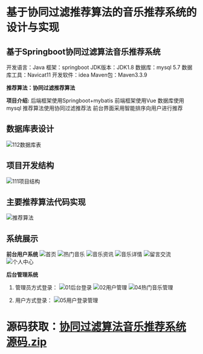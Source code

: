 # 基于协同过滤推荐算法的音乐推荐系统的设计与实现

## 基于Springboot协同过滤算法音乐推荐系统
开发语言：Java
框架：springboot
JDK版本：JDK1.8
数据库：mysql 5.7
数据库工具：Navicat11
开发软件：idea
Maven包：Maven3.3.9

**推荐算法：协同过滤推荐算法**

**项目介绍:**
后端框架使用Springboot+mybatis
前端框架使用Vue
数据库使用mysql
推荐算法使用协同过滤推荐法
前台界面采用智能排序向用户进行推荐

## 数据库表设计
![112数据库表](https://github.com/user-attachments/assets/69fe1c40-f7cb-4868-8797-73cf59e2fc2b)

## 项目开发结构
![111项目结构](https://github.com/user-attachments/assets/53834b7d-a6dc-4f68-9182-3f2e20cef0af)

## 主要推荐算法代码实现
![推荐算法](https://github.com/user-attachments/assets/3074f0a8-141c-4623-847d-a02354e86ff3)

## 系统展示
**前台用户系统**
![首页](https://github.com/user-attachments/assets/c60765f5-1497-428e-8946-4a8915036de5)
![热门音乐](https://github.com/user-attachments/assets/92c6fc69-7d0d-43f2-a21c-41f3dd3a091c)
![音乐资讯](https://github.com/user-attachments/assets/43a2a71a-0a69-41e4-af77-6e3fe7815f09)
![音乐详情](https://github.com/user-attachments/assets/a1fdc96e-8e87-443d-bd05-6faf4b68c118)
![留言交流](https://github.com/user-attachments/assets/173f997b-b340-49e0-abd1-afd4c7383d1f)
![个人中心](https://github.com/user-attachments/assets/4a4513a2-7eb3-4462-a140-9a19f6f31a85)

**后台管理系统**

 1. 管理员方式登录：
![01后台登录](https://github.com/user-attachments/assets/ec9ef010-b34a-4c89-a6ae-7bcb29f5dca3)
![02用户管理](https://github.com/user-attachments/assets/7be625b4-8140-4912-9241-9a190bf446ba)
![04热门音乐管理](https://github.com/user-attachments/assets/3fb62156-bdbe-4dd1-8511-78a6749b971a)

 2. 用户方式登录：
![05用户登录管理](https://github.com/user-attachments/assets/9947a095-5555-40d7-8ea1-43dafdc12ef0)

# 源码获取：[协同过滤算法音乐推荐系统源码.zip](https://github.com/user-attachments/files/17257280/default.zip)


